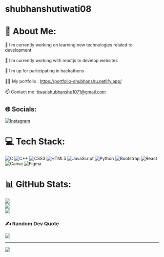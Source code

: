 # shubhanshutiwati08
# 💫 About Me:
🔭 I’m currently working on learning new technologies related to development<br><br>🌱 I’m currently working with reactjs to develop websites<br><br>👯 I’m up for participating in hackathons<br><br>👨‍💻 My portfolio : https://portfolio-shubhanshu.netlify.app/<br><br>📫 Contact me: tiwarishubhanshu1071@gmail.com


## 🌐 Socials:
[![Instagram](https://img.shields.io/badge/Instagram-%23E4405F.svg?logo=Instagram&logoColor=white)](https://instagram.com/shubhanshu_08) 

# 💻 Tech Stack:
![C](https://img.shields.io/badge/c-%2300599C.svg?style=for-the-badge&logo=c&logoColor=white) ![C++](https://img.shields.io/badge/c++-%2300599C.svg?style=for-the-badge&logo=c%2B%2B&logoColor=white) ![CSS3](https://img.shields.io/badge/css3-%231572B6.svg?style=for-the-badge&logo=css3&logoColor=white) ![HTML5](https://img.shields.io/badge/html5-%23E34F26.svg?style=for-the-badge&logo=html5&logoColor=white) ![JavaScript](https://img.shields.io/badge/javascript-%23323330.svg?style=for-the-badge&logo=javascript&logoColor=%23F7DF1E) ![Python](https://img.shields.io/badge/python-3670A0?style=for-the-badge&logo=python&logoColor=ffdd54) ![Bootstrap](https://img.shields.io/badge/bootstrap-%23563D7C.svg?style=for-the-badge&logo=bootstrap&logoColor=white) ![React](https://img.shields.io/badge/react-%2320232a.svg?style=for-the-badge&logo=react&logoColor=%2361DAFB) ![Canva](https://img.shields.io/badge/Canva-%2300C4CC.svg?style=for-the-badge&logo=Canva&logoColor=white) 	![Figma](https://img.shields.io/badge/figma-%23F24E1E.svg?style=for-the-badge&logo=figma&logoColor=white)
# 📊 GitHub Stats:
![](https://github-readme-stats.vercel.app/api?username=shubhanshutiwari08&theme=dark&hide_border=false&include_all_commits=false&count_private=false)<br/>
![](https://github-readme-streak-stats.herokuapp.com/?user=shubhanshutiwari08&theme=dark&hide_border=false)<br/>
![](https://github-readme-stats.vercel.app/api/top-langs/?username=shubhanshutiwari08&theme=dark&hide_border=false&include_all_commits=false&count_private=false&layout=compact)

### ✍️ Random Dev Quote
![](https://quotes-github-readme.vercel.app/api?type=horizontal&theme=radical)


---
[![](https://visitcount.itsvg.in/api?id=shubhanshutiwari08&icon=0&color=0)](https://visitcount.itsvg.in)

<!-- Proudly created with GPRM ( https://gprm.itsvg.in ) -->
